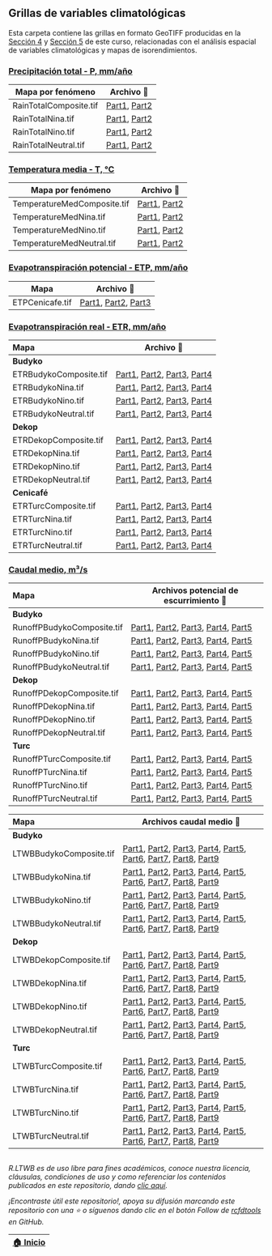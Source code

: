 ## Grillas de variables climatológicas

Esta carpeta contiene las grillas en formato GeoTIFF producidas en la [Sección 4](../Section04) y [Sección 5](../Section05) de este curso, relacionadas con el análisis espacial de variables climatológicas y mapas de isorendimientos.

### [Precipitación total - P, mm/año](../Section04/Rain)

| Mapa por fenómeno      | Archivo :open_file_folder:                                                     |
|------------------------|--------------------------------------------------------------------------------|
| RainTotalComposite.tif | [Part1](RainTotalComposite.part01.rar), [Part2](RainTotalComposite.part02.rar) |
| RainTotalNina.tif      | [Part1](RainTotalNina.part01.rar), [Part2](RainTotalNina.part02.rar)           |
| RainTotalNino.tif      | [Part1](RainTotalNino.part01.rar), [Part2](RainTotalNino.part02.rar)           |
| RainTotalNeutral.tif   | [Part1](RainTotalNeutral.part01.rar), [Part2](RainTotalNeutral.part02.rar)     |


### [Temperatura media - T, °C](../Section04/Temperature)

| Mapa por fenómeno           | Archivo :open_file_folder:                                                               |
|-----------------------------|------------------------------------------------------------------------------------------|
| TemperatureMedComposite.tif | [Part1](TemperatureMedComposite.part01.rar), [Part2](TemperatureMedComposite.part02.rar) |
| TemperatureMedNina.tif      | [Part1](TemperatureMedNina.part01.rar), [Part2](TemperatureMedNina.part02.rar)           |
| TemperatureMedNino.tif      | [Part1](TemperatureMedNino.part01.rar), [Part2](TemperatureMedNino.part02.rar)           |
| TemperatureMedNeutral.tif   | [Part1](TemperatureMedNeutral.part01.rar), [Part2](TemperatureMedNeutral.part02.rar)     |


### [Evapotranspiración potencial - ETP, mm/año](../Section04/ETP)

| Mapa                         | Archivo :open_file_folder:                                                                                                            |
|------------------------------|---------------------------------------------------------------------------------------------------------------------------------------|
| ETPCenicafe.tif              | [Part1](ETPCenicafe.part01.rar), [Part2](ETPCenicafe.part02.rar), [Part3](ETPCenicafe.part03.rar) |


### [Evapotranspiración real - ETR, mm/año](../Section04/ETR)

| Mapa                   | Archivo :open_file_folder:                                                                                                                                     |
|:-----------------------|----------------------------------------------------------------------------------------------------------------------------------------------------------------|
| **Budyko**             |                                                                                                                                                                |
| ETRBudykoComposite.tif | [Part1](ETRBudykoComposite.part01.rar), [Part2](ETRBudykoComposite.part02.rar), [Part3](ETRBudykoComposite.part03.rar), [Part4](ETRBudykoComposite.part04.rar) |
| ETRBudykoNina.tif      | [Part1](ETRBudykoNina.part01.rar), [Part2](ETRBudykoNina.part02.rar), [Part3](ETRBudykoNina.part03.rar), [Part4](ETRBudykoNina.part04.rar)                     |
| ETRBudykoNino.tif      | [Part1](ETRBudykoNino.part01.rar), [Part2](ETRBudykoNino.part02.rar), [Part3](ETRBudykoNino.part03.rar), [Part4](ETRBudykoNino.part04.rar)                     |
| ETRBudykoNeutral.tif   | [Part1](ETRBudykoNeutral.part01.rar), [Part2](ETRBudykoNeutral.part02.rar), [Part3](ETRBudykoNeutral.part03.rar), [Part4](ETRBudykoNeutral.part04.rar)         |
| **Dekop**              |                                                                                                                                                                |
| ETRDekopComposite.tif  | [Part1](ETRDekopComposite.part01.rar), [Part2](ETRDekopComposite.part02.rar), [Part3](ETRDekopComposite.part03.rar), [Part4](ETRDekopComposite.part04.rar)     |
| ETRDekopNina.tif       | [Part1](ETRDekopNina.part01.rar), [Part2](ETRDekopNina.part02.rar), [Part3](ETRDekopNina.part03.rar), [Part4](ETRDekopNina.part04.rar)                         |
| ETRDekopNino.tif       | [Part1](ETRDekopNino.part01.rar), [Part2](ETRDekopNino.part02.rar), [Part3](ETRDekopNino.part03.rar), [Part4](ETRDekopNino.part04.rar)                         |
| ETRDekopNeutral.tif    | [Part1](ETRDekopNeutral.part01.rar), [Part2](ETRDekopNeutral.part02.rar), [Part3](ETRDekopNeutral.part03.rar), [Part4](ETRDekopNeutral.part04.rar)             |
| **Cenicafé**           |                                                                                                                                                                |
| ETRTurcComposite.tif   | [Part1](ETRTurcComposite.part01.rar), [Part2](ETRTurcComposite.part02.rar), [Part3](ETRTurcComposite.part03.rar), [Part4](ETRTurcComposite.part04.rar)         |
| ETRTurcNina.tif        | [Part1](ETRTurcNina.part01.rar), [Part2](ETRTurcNina.part02.rar), [Part3](ETRTurcNina.part03.rar), [Part4](ETRTurcNina.part04.rar)                             |
| ETRTurcNino.tif        | [Part1](ETRTurcNino.part01.rar), [Part2](ETRTurcNino.part02.rar), [Part3](ETRTurcNino.part03.rar), [Part4](ETRTurcNino.part04.rar)                             |
| ETRTurcNeutral.tif     | [Part1](ETRTurcNeutral.part01.rar), [Part2](ETRTurcNeutral.part02.rar), [Part3](ETRTurcNeutral.part03.rar), [Part4](ETRTurcNeutral.part04.rar)                 |


### [Caudal medio, m³/s](../Section05/LTWB)

| Mapa                       | Archivos potencial de escurrimiento :open_file_folder:                                                                                                                                                                     |
|:---------------------------|----------------------------------------------------------------------------------------------------------------------------------------------------------------------------------------------------------------------------|
| **Budyko**                 |                                                                                                                                                                                                                            |
| RunoffPBudykoComposite.tif | [Part1](RunoffPBudykoComposite.part01.rar), [Part2](RunoffPBudykoComposite.part02.rar), [Part3](RunoffPBudykoComposite.part03.rar), [Part4](RunoffPBudykoComposite.part04.rar), [Part5](RunoffPBudykoComposite.part05.rar) |
| RunoffPBudykoNina.tif      | [Part1](RunoffPBudykoNina.part01.rar), [Part2](RunoffPBudykoNina.part02.rar), [Part3](RunoffPBudykoNina.part03.rar), [Part4](RunoffPBudykoNina.part04.rar), [Part5](RunoffPBudykoNina.part05.rar)                          |
| RunoffPBudykoNino.tif      | [Part1](RunoffPBudykoNino.part01.rar), [Part2](RunoffPBudykoNino.part02.rar), [Part3](RunoffPBudykoNino.part03.rar), [Part4](RunoffPBudykoNino.part04.rar), [Part5](RunoffPBudykoNino.part05.rar)                          |
| RunoffPBudykoNeutral.tif   | [Part1](RunoffPBudykoNeutral.part01.rar), [Part2](RunoffPBudykoNeutral.part02.rar), [Part3](RunoffPBudykoNeutral.part03.rar), [Part4](RunoffPBudykoNeutral.part04.rar), [Part5](RunoffPBudykoNeutral.part05.rar)           |
| **Dekop**                  |                                                                                                                                                                                                                            |
| RunoffPDekopComposite.tif  | [Part1](RunoffPDekopComposite.part01.rar), [Part2](RunoffPDekopComposite.part02.rar), [Part3](RunoffPDekopComposite.part03.rar), [Part4](RunoffPDekopComposite.part04.rar), [Part5](RunoffPDekopComposite.part05.rar)      |
| RunoffPDekopNina.tif       | [Part1](RunoffPDekopNina.part01.rar), [Part2](RunoffPDekopNina.part02.rar), [Part3](RunoffPDekopNina.part03.rar), [Part4](RunoffPDekopNina.part04.rar), [Part5](RunoffPDekopNina.part05.rar)                               |
| RunoffPDekopNino.tif       | [Part1](RunoffPDekopNino.part01.rar), [Part2](RunoffPDekopNino.part02.rar), [Part3](RunoffPDekopNino.part03.rar), [Part4](RunoffPDekopNino.part04.rar), [Part5](RunoffPDekopNino.part05.rar)                               |
| RunoffPDekopNeutral.tif    | [Part1](RunoffPDekopNeutral.part01.rar), [Part2](RunoffPDekopNeutral.part02.rar), [Part3](RunoffPDekopNeutral.part03.rar), [Part4](RunoffPDekopNeutral.part04.rar), [Part5](RunoffPDekopNeutral.part05.rar)                |
| **Turc**                   |                                                                                                                                                                                                                            |
| RunoffPTurcComposite.tif   | [Part1](RunoffPTurcComposite.part01.rar), [Part2](RunoffPTurcComposite.part02.rar), [Part3](RunoffPTurcComposite.part03.rar), [Part4](RunoffPTurcComposite.part04.rar), [Part5](RunoffPTurcComposite.part05.rar)           |
| RunoffPTurcNina.tif        | [Part1](RunoffPTurcNina.part01.rar), [Part2](RunoffPTurcNina.part02.rar), [Part3](RunoffPTurcNina.part03.rar), [Part4](RunoffPTurcNina.part04.rar), [Part5](RunoffPTurcNina.part05.rar)                                    |
| RunoffPTurcNino.tif        | [Part1](RunoffPTurcNino.part01.rar), [Part2](RunoffPTurcNino.part02.rar), [Part3](RunoffPTurcNino.part03.rar), [Part4](RunoffPTurcNino.part04.rar), [Part5](RunoffPTurcNino.part05.rar)                                    |
| RunoffPTurcNeutral.tif     | [Part1](RunoffPTurcNeutral.part01.rar), [Part2](RunoffPTurcNeutral.part02.rar), [Part3](RunoffPTurcNeutral.part03.rar), [Part4](RunoffPTurcNeutral.part04.rar), [Part5](RunoffPTurcNeutral.part05.rar)                     |

| Mapa                     | Archivos caudal medio :open_file_folder:                                                                                                                                                                                                                                                                                                                                        |
|:-------------------------|---------------------------------------------------------------------------------------------------------------------------------------------------------------------------------------------------------------------------------------------------------------------------------------------------------------------------------------------------------------------------------|
| **Budyko**               |                                                                                                                                                                                                                                                                                                                                                                                 |
| LTWBBudykoComposite.tif  | [Part1](LTWBBudykoComposite.part01.rar), [Part2](LTWBBudykoComposite.part02.rar), [Part3](LTWBBudykoComposite.part03.rar), [Part4](LTWBBudykoComposite.part04.rar), [Part5](LTWBBudykoComposite.part05.rar), [Part6](LTWBBudykoComposite.part06.rar), [Part7](LTWBBudykoComposite.part07.rar), [Part8](LTWBBudykoComposite.part08.rar), [Part9](LTWBBudykoComposite.part09.rar) |
| LTWBBudykoNina.tif       | [Part1](LTWBBudykoNina.part01.rar), [Part2](LTWBBudykoNina.part02.rar), [Part3](LTWBBudykoNina.part03.rar), [Part4](LTWBBudykoNina.part04.rar), [Part5](LTWBBudykoNina.part05.rar), [Part6](LTWBBudykoNina.part06.rar), [Part7](LTWBBudykoNina.part07.rar), [Part8](LTWBBudykoNina.part08.rar), [Part9](LTWBBudykoNina.part09.rar)                                              |
| LTWBBudykoNino.tif       | [Part1](LTWBBudykoNino.part01.rar), [Part2](LTWBBudykoNino.part02.rar), [Part3](LTWBBudykoNino.part03.rar), [Part4](LTWBBudykoNino.part04.rar), [Part5](LTWBBudykoNino.part05.rar), [Part6](LTWBBudykoNino.part06.rar), [Part7](LTWBBudykoNino.part07.rar), [Part8](LTWBBudykoNino.part08.rar), [Part9](LTWBBudykoNino.part09.rar)                                              |
| LTWBBudykoNeutral.tif    | [Part1](LTWBBudykoNeutral.part01.rar), [Part2](LTWBBudykoNeutral.part02.rar), [Part3](LTWBBudykoNeutral.part03.rar), [Part4](LTWBBudykoNeutral.part04.rar), [Part5](LTWBBudykoNeutral.part05.rar), [Part6](LTWBBudykoNeutral.part06.rar), [Part7](LTWBBudykoNeutral.part07.rar), [Part8](LTWBBudykoNeutral.part08.rar), [Part9](LTWBBudykoNeutral.part09.rar)                   |
| **Dekop**                |                                                                                                                                                                                                                                                                                                                                                                                 |
| LTWBDekopComposite.tif   | [Part1](LTWBDekopComposite.part01.rar), [Part2](LTWBDekopComposite.part02.rar), [Part3](LTWBDekopComposite.part03.rar), [Part4](LTWBDekopComposite.part04.rar), [Part5](LTWBDekopComposite.part05.rar), [Part6](LTWBDekopComposite.part06.rar), [Part7](LTWBDekopComposite.part07.rar), [Part8](LTWBDekopComposite.part08.rar), [Part9](LTWBDekopComposite.part09.rar)          |
| LTWBDekopNina.tif        | [Part1](LTWBDekopNina.part01.rar), [Part2](LTWBDekopNina.part02.rar), [Part3](LTWBDekopNina.part03.rar), [Part4](LTWBDekopNina.part04.rar), [Part5](LTWBDekopNina.part05.rar), [Part6](LTWBDekopNina.part06.rar), [Part7](LTWBDekopNina.part07.rar), [Part8](LTWBDekopNina.part08.rar), [Part9](LTWBDekopNina.part09.rar)                                                       |
| LTWBDekopNino.tif        | [Part1](LTWBDekopNino.part01.rar), [Part2](LTWBDekopNino.part02.rar), [Part3](LTWBDekopNino.part03.rar), [Part4](LTWBDekopNino.part04.rar), [Part5](LTWBDekopNino.part05.rar), [Part6](LTWBDekopNino.part06.rar), [Part7](LTWBDekopNino.part07.rar), [Part8](LTWBDekopNino.part08.rar), [Part9](LTWBDekopNino.part09.rar)                                                       |
| LTWBDekopNeutral.tif     | [Part1](LTWBDekopNeutral.part01.rar), [Part2](LTWBDekopNeutral.part02.rar), [Part3](LTWBDekopNeutral.part03.rar), [Part4](LTWBDekopNeutral.part04.rar), [Part5](LTWBDekopNeutral.part05.rar), [Part6](LTWBDekopNeutral.part06.rar), [Part7](LTWBDekopNeutral.part07.rar), [Part8](LTWBDekopNeutral.part08.rar), [Part9](LTWBDekopNeutral.part09.rar)                            |
| **Turc**                 |                                                                                                                                                                                                                                                                                                                                                                                 |
| LTWBTurcComposite.tif    | [Part1](LTWBTurcComposite.part01.rar), [Part2](LTWBTurcComposite.part02.rar), [Part3](LTWBTurcComposite.part03.rar), [Part4](LTWBTurcComposite.part04.rar), [Part5](LTWBTurcComposite.part05.rar), [Part6](LTWBTurcComposite.part06.rar), [Part7](LTWBTurcComposite.part07.rar), [Part8](LTWBTurcComposite.part08.rar), [Part9](LTWBTurcComposite.part09.rar)                   |
| LTWBTurcNina.tif         | [Part1](LTWBTurcNina.part01.rar), [Part2](LTWBTurcNina.part02.rar), [Part3](LTWBTurcNina.part03.rar), [Part4](LTWBTurcNina.part04.rar), [Part5](LTWBTurcNina.part05.rar), [Part6](LTWBTurcNina.part06.rar), [Part7](LTWBTurcNina.part07.rar), [Part8](LTWBTurcNina.part08.rar), [Part9](LTWBTurcNina.part09.rar)                                                                |
| LTWBTurcNino.tif         | [Part1](LTWBTurcNino.part01.rar), [Part2](LTWBTurcNino.part02.rar), [Part3](LTWBTurcNino.part03.rar), [Part4](LTWBTurcNino.part04.rar), [Part5](LTWBTurcNino.part05.rar), [Part6](LTWBTurcNino.part06.rar), [Part7](LTWBTurcNino.part07.rar), [Part8](LTWBTurcNino.part08.rar), [Part9](LTWBTurcNino.part09.rar)                                                                |
| LTWBTurcNeutral.tif      | [Part1](LTWBTurcNeutral.part01.rar), [Part2](LTWBTurcNeutral.part02.rar), [Part3](LTWBTurcNeutral.part03.rar), [Part4](LTWBTurcNeutral.part04.rar), [Part5](LTWBTurcNeutral.part05.rar), [Part6](LTWBTurcNeutral.part06.rar), [Part7](LTWBTurcNeutral.part07.rar), [Part8](LTWBTurcNeutral.part08.rar), [Part9](LTWBTurcNeutral.part09.rar)                                     | 


##

_R.LTWB es de uso libre para fines académicos, conoce nuestra licencia, cláusulas, condiciones de uso y como referenciar los contenidos publicados en este repositorio, dando [clic aquí](https://github.com/rcfdtools/R.LTWB/wiki/License)._

_¡Encontraste útil este repositorio!, apoya su difusión marcando este repositorio con una ⭐ o síguenos dando clic en el botón Follow de [rcfdtools](https://github.com/rcfdtools) en GitHub._

| [:house: Inicio](../Readme.md) |
|--------------------------------|
